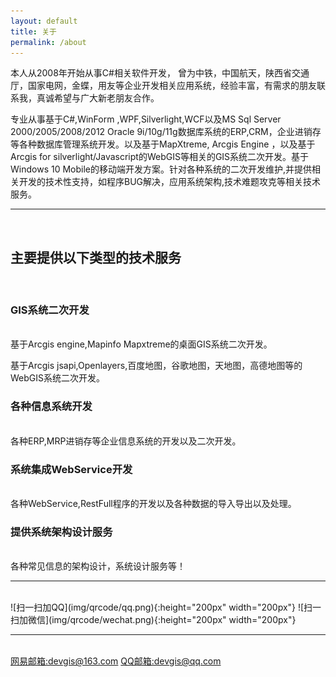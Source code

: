 ```yaml
---
layout: default
title: 关于
permalink: /about
---
```


本人从2008年开始从事C#相关软件开发， 曾为中铁，中国航天，陕西省交通厅，国家电网，金蝶，用友等企业开发相关应用系统，经验丰富，有需求的朋友联系我，真诚希望与广大新老朋友合作。

专业从事基于C#,WinForm ,WPF,Silverlight,WCF以及MS Sql Server 2000/2005/2008/2012 Oracle 9i/10g/11g数据库系统的ERP,CRM，企业进销存等各种数据库管理系统开发。以及基于MapXtreme, Arcgis Engine ，以及基于Arcgis for silverlight/Javascript的WebGIS等相关的GIS系统二次开发。基于Windows 10 Mobile的移动端开发方案。针对各种系统的二次开发维护,并提供相关开发的技术性支持，如程序BUG解决，应用系统架构,技术难题攻克等相关技术服务。
<hr/>
<br/>

<h2>主要提供以下类型的技术服务</h2>
<br/>
<h3>GIS系统二次开发</h3>
<br/>
基于Arcgis engine,Mapinfo Mapxtreme的桌面GIS系统二次开发。

基于Arcgis jsapi,Openlayers,百度地图，谷歌地图，天地图，高德地图等的WebGIS系统二次开发。

<h3>各种信息系统开发</h3>
<br/>
各种ERP,MRP进销存等企业信息系统的开发以及二次开发。

<h3>系统集成WebService开发</h3>
<br/>
各种WebService,RestFull程序的开发以及各种数据的导入导出以及处理。

<h3>提供系统架构设计服务</h3>
<br/>
各种常见信息的架构设计，系统设计服务等！
 
<hr/>
<br/>

<span class="contacticon center">
	![扫一扫加QQ](img/qrcode/qq.png){:height="200px" width="200px"}
	![扫一扫加微信](img/qrcode/wechat.png){:height="200px" width="200px"}
</span>

<hr/>
<br/>
<span class="contacticon center">
	<a href="mailto:devgis@163.com" title="发送邮件倒我的网易邮箱">网易邮箱:devgis@163.com<i class="fa fa-envelope-square"></i></a>
	<a href="mailto:devgis@qq.com" title="发送邮件倒我的QQ邮箱">QQ邮箱:devgis@qq.com<i class="fa fa-envelope-square"></i></a>
</span>

<style>
	.contacticon img{
		margin:10px 100px 10px 100px;
		border-radius: 10px;
	}
</style>

